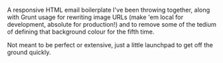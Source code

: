 A responsive HTML email boilerplate I've been throwing together, along with Grunt usage for rewriting image URLs (make 'em local for development, absolute for production!) and to remove some of the tedium of defining that background colour for the fifth time. 

Not meant to be perfect or extensive, just a little launchpad to get off the ground quickly. 
